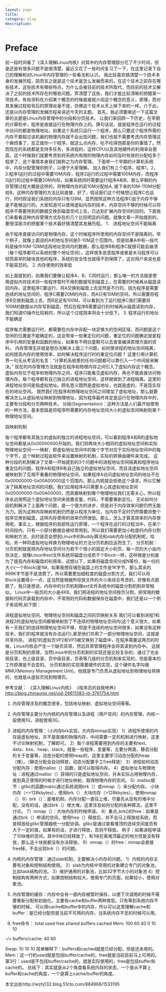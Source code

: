 ```yaml
---
layout: page
title:	
category: blog
description: 
---
```

# Preface

前一段时间看了《深入理解Linux内核》对其中的内存管理部分花了不少时间，但是还是有很多问题不是很清楚，最近又花了一些时间复习了一下，在这里记录下自己的理解和对Linux中内存管理的一些看法和认识。
我比较喜欢搞清楚一个技术本身的发展历程，简而言之就是这个技术是怎么发展而来的，在这个技术之前存在哪些技术，这些技术有哪些特点，为什么会被目前的技术所取代，而目前的技术又解决了之前的技术所存在的哪些问题。弄清楚了这些，我们才能比较清晰的把握某一项技术。有些资料在介绍某个概念的时候直接就介绍这个概念的意义，原理，而对其发展过程和背后的原理丝毫不提，仿佛这个技术从天上掉下来的一样。介于此，还是以内存管理的发展历程来讲述今天的主题。
首先，我必须要阐述一下这篇文章的主题是Linux内存管理中的分段和分页技术。
让我们来回顾一下历史，在早期的计算机中，程序是直接运行在物理内存上的。换句话说，就是程序在运行的过程中访问的都是物理地址。如果这个系统只运行一个程序，那么只要这个程序所需的内存不要超过该机器的物理内存就不会出现问题，我们也就不需要考虑内存管理这个麻烦事了，反正就你一个程序，就这么点内存，吃不吃得饱那是你的事情了。然而现在的系统都是支持多任务，多进程的，这样CPU以及其他硬件的利用率会更高，这个时候我们就要考虑到将系统内有限的物理内存如何及时有效的分配给多个程序了，这个事情本身我们就称之为内存管理。
下面举一个早期的计算机系统中，内存分配管理的例子，以便于大家理解。
加入我们有三个程序，程序1，2，3.程序1运行的过程中需要10M内存，程序2运行的过程中需要100M内存，而程序3运行的过程中需要20M内存。如果系统同时需要运行程序A和B，那么早期的内存管理过程大概是这样的，将物理内存的前10M分配给A, 接下来的10M-110M分配给B。这种内存管理的方法比较直接，好了，假设我们这个时候想让程序C也运行，同时假设我们系统的内存只有128M，显然按照这种方法程序C由于内存不够是不能够运行的。大家知道可以使用虚拟内存的技术，内存空间不够的时候可以将程序不需要用到的数据交换到磁盘空间上去，已达到扩展内存空间的目的。下面我们来看看这种内存管理方式存在的几个比较明显的问题。就像文章一开始提到的，要很深层次的把握某个技术最好搞清楚其发展历程。
1． 进程地址空间不能隔离

由于程序直接访问的是物理内存，这个时候程序所使用的内存空间不是隔离的。举个例子，就像上面说的A的地址空间是0-10M这个范围内，但是如果A中有一段代码是操作10M-128M这段地址空间内的数据，那么程序B和程序C就很可能会崩溃（每个程序都可以系统的整个地址空间）。这样很多恶意程序或者是木马程序可以轻而易举的破快其他的程序，系统的安全性也就得不到保障了，这对用户来说也是不能容忍的。
2.   内存使用的效率低

如上面提到的，如果我们要像让程序A、B、C同时运行，那么唯一的方法就是使用虚拟内存技术将一些程序暂时不用的数据写到磁盘上，在需要的时候再从磁盘读回内存。这里程序C要运行，将A交换到磁盘上去显然是不行的，因为程序是需要连续的地址空间的，程序C需要20M的内存，而A只有10M的空间，所以需要将程序B交换到磁盘上去，而B足足有100M，可以看到为了运行程序C我们需要将100M的数据从内存写到磁盘，然后在程序B需要运行的时候再从磁盘读到内存，我们知道IO操作比较耗时，所以这个过程效率将会十分低下。
3. 程序运行的地址不能确定

程序每次需要运行时，都需要在内存中非配一块足够大的空闲区域，而问题是这个空闲的位置是不能确定的，这会带来一些重定位的问题，重定位的问题确定就是程序中引用的变量和函数的地址，如果有不明白童鞋可以去查查编译原理方面的资料。
内存管理无非就是想办法解决上面三个问题，如何使进程的地址空间隔离，如何提高内存的使用效率，如何解决程序运行时的重定位问题？
这里引用计算机界一句无从考证的名言：“计算机系统里的任何问题都可以靠引入一个中间层来解决。”
现在的内存管理方法就是在程序和物理内存之间引入了虚拟内存这个概念。虚拟内存位于程序和物理内存之间，程序只能看见虚拟内存，再也不能直接访问物理内存。每个程序都有自己独立的进程地址空间，这样就做到了进程隔离。这里的进程地址空间是指虚拟地址。顾名思义既然是虚拟地址，也就是虚的，不是现实存在的地址空间。
既然我们在程序和物理地址空间之间增加了虚拟地址，那么就要解决怎么从虚拟地址映射到物理地址，因为程序最终肯定是运行在物理内存中的，主要有分段和分页两种技术。
分段(Segmentation)：这种方法是人们最开始使用的一种方法，基本思路是将程序所需要的内存地址空间大小的虚拟空间映射到某个
物理地址空间。


段映射机制

每个程序都有其独立的虚拟的独立的进程地址空间，可以看到程序A和B的虚拟地址空间都是从0x00000000开始的。我们将两块大小相同的虚拟地址空间和实际物理地址空间一一映射，即虚拟地址空间中的每个字节对应于实际地址空间中的每个字节，这个映射过程由软件来设置映射的机制，实际的转换由硬件来完成。
这种分段的机制解决了文章一开始提到的3个问题中的进程地址空间隔离和程序地址重定位的问题。程序A和程序B有自己独立的虚拟地址空间，而且该虚拟地址空间被映射到了互相不重叠的物理地址空间，如果程序A访问虚拟地址空间的地址不在0x00000000-0x00A00000这个范围内，那么内核就会拒绝这个请求，所以它解决了隔离地址空间的问题。我们应用程序A只需要关心其虚拟地址空间0x00000000-0x00A00000，而其被映射到哪个物理地址我们无需关心，所以程序永远按照这个虚拟地址空间来放置变量，代码，不需要重新定位。
无论如何分段机制解决了上面两个问题，是一个很大的进步，但是对于内存效率问题仍然无能为力。因为这种内存映射机制仍然是以程序为单位，当内存不足时仍然需要将整个程序交换到磁盘，这样内存使用的效率仍然很低。那么，怎么才算高效率的内存使用呢。事实上，根据程序的局部性运行原理，一个程序在运行的过程当中，在某个时间段内，只有一小部分数据会被经常用到。所以我们需要更加小粒度的内存分割和映射方法，此时是否会想到Linux中的Buddy算法和slab内存分配机制呢，哈哈。另一种将虚拟地址转换为物理地址的方法分页机制应运而生了。
分页机制：
分页机制就是把内存地址空间分为若干个很小的固定大小的页，每一页的大小由内存决定，就像Linux中ext文件系统将磁盘分成若干个Block一样，这样做是分别是为了提高内存和磁盘的利用率。试想以下，如果将磁盘空间分成N等份，每一份的大小(一个Block)是1M，如果我想存储在磁盘上的文件是1K字节，那么其余的999K字节是不是浪费了。所以需要更加细粒度的磁盘分割方式，我们可以将Block设置得小一点，这当然是根据所存放文件的大小来综合考虑的，好像有点跑题了，我只是想说，内存中的分页机制跟ext文件系统中的磁盘分割机制非常相似。
Linux中一般页的大小是4KB，我们把进程的地址空间按页分割，把常用的数据和代码页装载到内存中，不常用的代码和数据保存在磁盘中，我们还是以一个例子来说明,如下图：

进程虚拟地址空间、物理地址空间和磁盘之间的页映射关系
我们可以看到进程1和进程2的虚拟地址空间都被映射到了不连续的物理地址空间内(这个意义很大，如果有一天我们的连续物理地址空间不够，但是不连续的地址空间很多，如果没有这种技术，我们的程序就没有办法运行),甚至他们共用了一部分物理地址空间，这就是共享内存。
进程1的虚拟页VP2和VP3被交换到了磁盘中，在程序需要这两页的时候，Linux内核会产生一个缺页异常，然后异常管理程序会将其读到内存中。
这就是分页机制的原理，当然Linux中的分页机制的实现还是比较复杂的，通过了也全局目录，也上级目录，页中级目录，页表等几级的分页机制来实现的，但是基本的工作原理是不会变的。
分页机制的实现需要硬件的实现，这个硬件名字叫做MMU(Memory Management Unit)，他就是专门负责从虚拟地址到物理地址转换的，也就是从虚拟页找到物理页。
 
 
参考文献：
《深入理解Linux内核》
《程序员的自我修养》
http://blog.chinaunix.net/uid-26611383-id-3761754.html

1. 内存管理涉及的概念很多，包括地址映射、虚拟地址空间等等。

2. 内存管理主要分为内核的内存管理以及进程（用户空间）的内存管理，内核一般使用1G，进程使用3G。
3. 进程的内存管理：（小内存brk实现，大内存mmap实现）
    1）进程所使用的内存是虚拟地址，并不是直接的物理内存，中间需要一定的机制进行映射，这里不讨论映射机制，了解即可。
    2）每个进程需要用到内存的主要有text、data、bss、heap、stack，就是一些程序、变量等，主要分两类，静态分配的关于变量等，动态分配的使用heap的，这里主要学习动态分配的heap（堆）。（静态分配会自动释放，动态分配要手工free释放）
    3）进程如何动态分配内存：使用malloc（）函数，就可以取得内存。
    4）虚拟地址与物理地址：进程通过malloc（）获得的只是虚拟地址空间，并未实际占用物理内存，直到真正使用的时候才进行地址映射，取得物理内存的空间。
    5）malloc细节：glibc的函数maloc通过系统调用brk（）或mmap（）来分配内存。
         小块内存（<=128kbytes），使用brk（）
         大块内存（>128kbytes），使用mmap（）
    6）brk（）：是堆机制，内存分配一直往上堆，尽量先从现有的堆中分配，没有的话，通过brk（）增大堆。这里涉及如何分配的各种算法，这里不讨论。
    7）mmap（）：大块内存的时候申请。
    8）重点_brk()的free：如果是通过brk（）申请的空间，使用free（）释放后，并不会马上释放给系统，而是释放给glibc管理器统一分配协调。glibc是通过查看堆顶的连续空间是否有大于一定的值，如果有的话，才进行释放，否则不释放。
   例子：如果进程申请了10块堆的空间，其中9块已经释放了，有1块在离堆顶最近的地方但是没有释放，那么这十块就都没有办法释放。
   9）mmap（）的free：mmap会直接free掉，不会出现brk（）的问题。
4. 内核的内存管理：通过slab机制，主要解决小内存的问题。
    1）内核的内存主要有对象和控制结构使用。
    2）slab为内核中常用的对象建立专门的对象池，比如task结构的池。
    3）维护通用的对象池，比如32字节大小的对象池
    4）控制结构有两种方式，如果控制结构较大，使用专门的页面，如果较小，使用对象池。
5. 内存管理的缓存：内存中会有一部内存被暂时保存，以便下次调用的时候不需要重新分配和初始化，主要有cache和buffer两种类型。只有等到系统内存不够的时候，
可以用cache和buffer中的内存，所以可以这里理解cache和buffer：是已经分配但是当前不可用的内存，当系统内存不足的时候可以用。
6. free命令：
               total       used       free     shared    buffers     cached
Mem:       100           60        40          0           10         10

-/+ buffers/cache:     40        60

Swap:    10 10 10
简单解释下：buffers和cached就是已经分配，但是还未用的。
Mem：这一行的used就是包括buffer/cache的，free就是当前目前马上可用的。
第3行：used是不包括buffer/cache的，就是实际使用的，free是包括buffer和cache的。
总结下：其实就是从2个角度看系统内存的状态，一个是从不算上buffer和cache的角度，一个是算上cache/buffer的角度。

本文出处http://wzhj132.blog.51cto.com/884968/1533195
